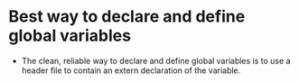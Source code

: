 # Best way to declare and define global variables
- The clean, reliable way to declare and define global variables is to use a header file to contain an extern declaration of the variable.
